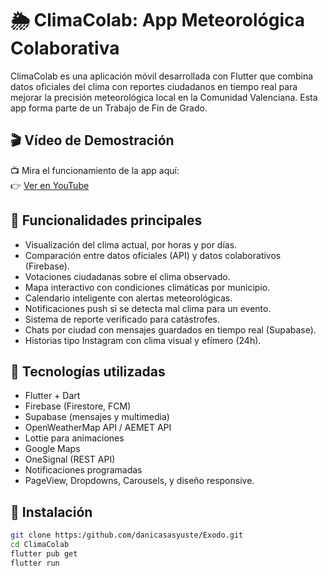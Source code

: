 # 🌦️ ClimaColab: App Meteorológica Colaborativa

ClimaColab es una aplicación móvil desarrollada con Flutter que combina datos oficiales del clima con reportes ciudadanos en tiempo real para mejorar la precisión meteorológica local en la Comunidad Valenciana. Esta app forma parte de un Trabajo de Fin de Grado.

## 🎬 Vídeo de Demostración

📺 Mira el funcionamiento de la app aquí:  
👉 [Ver en YouTube](https://www.youtube.com/watch?v=fSdDE5TKrpQ)

## 📱 Funcionalidades principales

- Visualización del clima actual, por horas y por días.
- Comparación entre datos oficiales (API) y datos colaborativos (Firebase).
- Votaciones ciudadanas sobre el clima observado.
- Mapa interactivo con condiciones climáticas por municipio.
- Calendario inteligente con alertas meteorológicas.
- Notificaciones push si se detecta mal clima para un evento.
- Sistema de reporte verificado para catástrofes.
- Chats por ciudad con mensajes guardados en tiempo real (Supabase).
- Historias tipo Instagram con clima visual y efímero (24h).

## 🧩 Tecnologías utilizadas

- Flutter + Dart
- Firebase (Firestore, FCM)
- Supabase (mensajes y multimedia)
- OpenWeatherMap API / AEMET API
- Lottie para animaciones
- Google Maps
- OneSignal (REST API)
- Notificaciones programadas
- PageView, Dropdowns, Carousels, y diseño responsive.

## 🚀 Instalación

```bash
git clone https:/github.com/danicasasyuste/Exodo.git
cd ClimaColab
flutter pub get
flutter run

